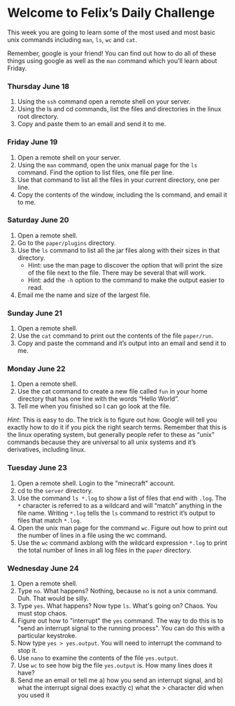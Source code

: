 # Welcome to Felix’s Daily Challenge

This week you are going to learn some of the most used and most basic unix commands including `man`, `ls`, `wc` and `cat`.

Remember, google is your friend!  You can find out how to do all of these things using google as well as the `man` command which you'll learn about Friday.

### Thursday June 18

1. Using the `ssh` command open a remote shell on your server.  
2. Using the ls and cd commands, list the files and directories in the linux root directory.  
3. Copy and paste them to an email and send it to me.

### Friday June 19

1. Open a remote shell on your server.  
2. Using the `man` command, open the unix manual page for the `ls` command.  Find the option to list files, one file per line.  
3. Use that command to list all the files in your current directory, one per line.  
4. Copy the contents of the window, including the ls command, and email it to me.

### Saturday June 20

1. Open a remote shell.
2. Go to the `paper/plugins` directory.
3. Use the `ls` command to list all the jar files along with their sizes in that directory.
   * Hint: use the man page to discover the option that will print the size of the file next to the file.  There may be several that will work.
   * Hint: add the `-h` option to the command to make the output easier to read.
4. Email me the name and size of the largest file.

### Sunday June 21

1. Open a remote shell.
2. Use the `cat` command to print out the contents of the file `paper/run`.
3. Copy and paste the command and it’s output into an email and send it to me.

### Monday June 22

1. Open a remote shell.
2. Use the cat command to create a new file called `fun` in your home directory that has one line with the words “Hello World”.
3. Tell me when you finished so I can go look at the file.

*Hint*: This is easy to do.  The trick is to figure out how.  Google will tell you exactly how to do it if you pick the right search terms.  Remember that this is the linux operating system, but generally people refer to these as “unix” commands because they are universal to all unix systems and it’s derivatives, including linux.

### Tuesday June 23

1. Open a remote shell.  Login to the "minecraft" account.
2. cd to the `server` directory.
3. Use the command `ls *.log` to show a list of files that end with `.log`.  The `*` character is referred to as a wildcard and will “match” anything in the file name.  Writing `*.log` tells the `ls` command to restrict it’s output to files that match `*.log`.
4. Open the unix man page for the command `wc`.  Figure out how to print out the number of lines in a file using the wc command.
5. Use the `wc` command axblong with the wildcard expression `*.log` to print the total number of lines in all log files in the `paper` directory.

### Wednesday June 24

1. Open a remote shell.
2. Type `no`.  What happens?  Nothing, because `no` is not a unix command.  Duh.  That would be silly.
3. Type `yes`.  What happens?  Now type `ls`.  What's going on?  Chaos.  You must stop chaos.
4. Figure out how to "interrupt" the `yes` command.  The way to do this is to "send an interrupt signal to the running process".  You can do this with a particular keystroke.
5. Now type `yes > yes.output`.  You will need to interrupt the command to stop it.
6. Use `nano` to examine the contents of the file `yes.output`.
7. Use `wc` to see how big the file `yes.output` is.  How many lines does it have?  
5. Send me an email or tell me
   a) how you send an interrupt signal, and
   b) what the interrupt signal does exactly
   c) what the &gt; character did when you used it

